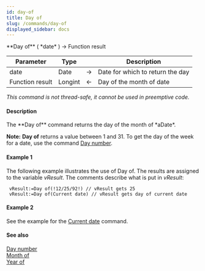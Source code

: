 ```yaml
---
id: day-of
title: Day of
slug: /commands/day-of
displayed_sidebar: docs
---
```


<!--REF #_command_.Day of.Syntax-->**Day of** ( *date* ) -> Function result<!-- END REF-->
<!--REF #_command_.Day of.Params-->
| Parameter | Type |  | Description |
| --- | --- | --- | --- |
| date | Date | &#8594;  | Date for which to return the day |
| Function result | Longint | &#8592; | Day of the month of date |

<!-- END REF-->

*This command is not thread-safe, it cannot be used in preemptive code.*


#### Description 

<!--REF #_command_.Day of.Summary-->The **Day of** command returns the day of the month of *aDate*.<!-- END REF-->

**Note:** **Day of** returns a value between 1 and 31\. To get the day of the week for a date, use the command [Day number](day-number.md).

#### Example 1 

The following example illustrates the use of Day of. The results are assigned to the variable *vResult*. The comments describe what is put in *vResult*:

```4d
 vResult:=Day of(!12/25/92!) // vResult gets 25
 vResult:=Day of(Current date) // vResult gets day of current date
```

#### Example 2 

See the example for the [Current date](current-date.md) command.

#### See also 

[Day number](day-number.md)  
[Month of](month-of.md)  
[Year of](year-of.md)  